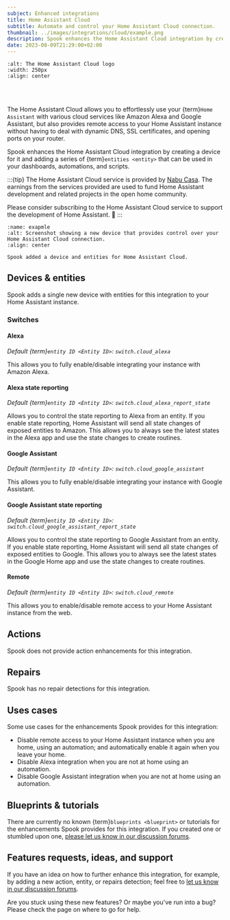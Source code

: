 ```yaml
---
subject: Enhanced integrations
title: Home Assistant Cloud
subtitle: Automate and control your Home Assistant Cloud connection.
thumbnail: ../images/integrations/cloud/example.png
description: Spook enhances the Home Assistant Cloud integration by creating a device for it and adding a series of entities that, for example, provide control over enabling and disabling cloud connections.
date: 2023-08-09T21:29:00+02:00
---
```


```{image} https://brands.home-assistant.io/cloud/logo.png
:alt: The Home Assistant Cloud logo
:width: 250px
:align: center
```

<br><br>

The Home Assistant Cloud allows you to effortlessly use your {term}`Home Assistant` with various cloud services like Amazon Alexa and Google Assistant, but also provides remote access to your Home Assistant instance without having to deal with dynamic DNS, SSL certificates, and opening ports on your router.

Spook enhances the Home Assistant Cloud integration by creating a device for it and adding a series of {term}`entities <entity>` that can be used in your dashboards, automations, and scripts.

:::{tip}
The Home Assistant Cloud service is provided by [Nabu Casa](https://www.nabucasa.com). The earnings from the services provided are used to fund Home Assistant development and related projects in the open home community.

Please consider subscribing to the Home Assistant Cloud service to support the development of Home Assistant. 🙏
:::

```{figure} ../images/integrations/cloud/example.png
:name: exapmle
:alt: Screenshot showing a new device that provides control over your Home Assistant Cloud connection.
:align: center

Spook added a device and entities for Home Assistant Cloud.
```

## Devices & entities

Spook adds a single new device with entities for this integration to your Home Assistant instance.

### Switches

#### Alexa

_Default {term}`entity ID <Entity ID>`: `switch.cloud_alexa`_

This allows you to fully enable/disable integrating your instance with Amazon Alexa.

#### Alexa state reporting

_Default {term}`entity ID <Entity ID>`: `switch.cloud_alexa_report_state`_

Allows you to control the state reporting to Alexa from an entity. If you enable state reporting, Home Assistant will send all state changes of exposed entities to Amazon. This allows you to always see the latest states in the Alexa app and use the state changes to create routines.

#### Google Assistant

_Default {term}`entity ID <Entity ID>`: `switch.cloud_google_assistant`_

This allows you to fully enable/disable integrating your instance with Google Assistant.

#### Google Assistant state reporting

_Default {term}`entity ID <Entity ID>`: `switch.cloud_google_assistant_report_state`_

Allows you to control the state reporting to Google Assistant from an entity. If you enable state reporting, Home Assistant will send all state changes of exposed entities to Google. This allows you to always see the latest states in the Google Home app and use the state changes to create routines.

#### Remote

_Default {term}`entity ID <Entity ID>`: `switch.cloud_remote`_

This allows you to enable/disable remote access to your Home Assistant instance from the web.

## Actions

Spook does not provide action enhancements for this integration.

## Repairs

Spook has no repair detections for this integration.

## Uses cases

Some use cases for the enhancements Spook provides for this integration:

- Disable remote access to your Home Assistant instance when you are home, using an automation; and automatically enable it again when you leave your home.
- Disable Alexa integration when you are not at home using an automation.
- Disable Google Assistant integration when you are not at home using an automation.

## Blueprints & tutorials

There are currently no known {term}`blueprints <blueprint>` or tutorials for the enhancements Spook provides for this integration. If you created one or stumbled upon one, [please let us know in our discussion forums](https://github.com/frenck/spook/discussions).

## Features requests, ideas, and support

If you have an idea on how to further enhance this integration, for example, by adding a new action, entity, or repairs detection; feel free to [let us know in our discussion forums](https://github.com/frenck/spook/discussions).

Are you stuck using these new features? Or maybe you've run into a bug? Please check the [](../support) page on where to go for help.

